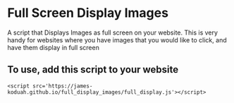 # Full Screen Display Images
A script that Displays Images as full screen on your website. 
This is very handy for websites where you have images that you would like to click, and have them display in full screen


## To use, add this script to your website
```<script src='https://james-koduah.github.io/full_display_images/full_display.js'></script>```
